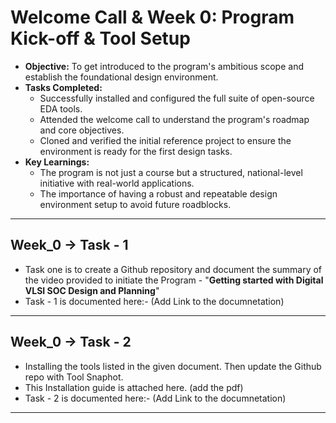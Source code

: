 
# Welcome Call & Week 0: Program Kick-off & Tool Setup
* **Objective:** To get introduced to the program's ambitious scope and establish the foundational design environment.
* **Tasks Completed:**
    * Successfully installed and configured the full suite of open-source EDA tools.
    * Attended the welcome call to understand the program's roadmap and core objectives.
    * Cloned and verified the initial reference project to ensure the environment is ready for the first design tasks.
* **Key Learnings:**
    * The program is not just a course but a structured, national-level initiative with real-world applications.
    * The importance of having a robust and repeatable design environment setup to avoid future roadblocks.
---
## Week_0 -> Task - 1 

* Task one is to create a Github repository and document the summary of the video provided to initiate the Program - "**Getting started with Digital VLSI SOC Design and Planning**"
* Task - 1 is documented here:- (Add Link to the documnetation)

---
## Week_0 -> Task - 2

* Installing the tools listed in the given document. Then update the Github repo with Tool Snaphot.
* This Installation guide is attached here. (add the pdf)
* Task - 2 is documented here:- (Add Link to the documnetation)

---

